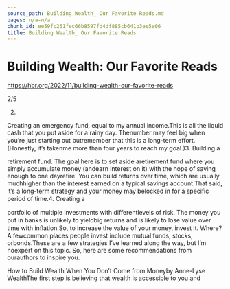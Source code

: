 ```yaml
---
source_path: Building Wealth_ Our Favorite Reads.md
pages: n/a-n/a
chunk_id: ee59fc261fec66b8597fd4df885cb641b3ee5e06
title: Building Wealth_ Our Favorite Reads
---
```

# Building Wealth: Our Favorite Reads

https://hbr.org/2022/11/building-wealth-our-favorite-reads

2/5

2.

Creating an emergency fund, equal to my annual income.This is all the liquid cash that you put aside for a rainy day. Thenumber may feel big when you’re just starting out butremember that this is a long-term eﬀort. (Honestly, it’s takenme more than four years to reach my goal.)3. Building a

retirement fund. The goal here is to set aside aretirement fund where you simply accumulate money (andearn interest on it) with the hope of saving enough to one dayretire. You can build returns over time, which are usually muchhigher than the interest earned on a typical savings account.That said, it’s a long-term strategy and your money may belocked in for a speciﬁc period of time.4. Creating a

portfolio of multiple investments with diﬀerentlevels of risk. The money you put in banks is unlikely to yieldbig returns and is likely to lose value over time with inﬂation.So, to increase the value of your money, invest it. Where? A fewcommon places people invest include mutual funds, stocks, orbonds.These are a few strategies I’ve learned along the way, but I’m noexpert on this topic. So, here are some recommendations from ourauthors to inspire you.

How to Build Wealth When You Don’t Come from Moneyby Anne-Lyse WealthThe first step is believing that wealth is accessible to you and
